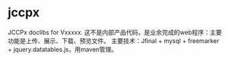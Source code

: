 # jccpx
JCCPx doclibs for Vxxxxx.
这不是内部产品代码，是业余完成的web程序：主要功能是上传、展示、下载、预览文件。
主要技术：Jfinal + mysql + freemarker + jquery.datatables.js，用maven管理。
